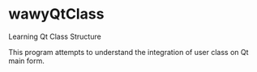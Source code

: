 # wawyQtClass
Learning Qt Class Structure

This program attempts to understand the integration of user class on Qt main form.
